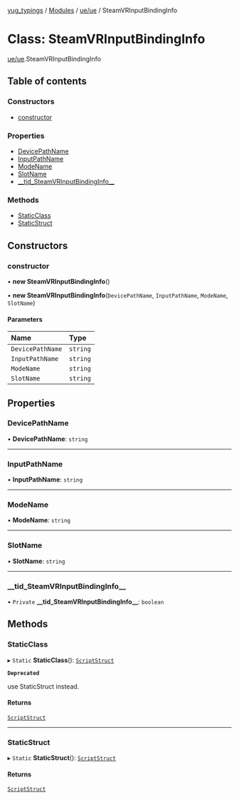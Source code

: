 [yug_typings](../README.md) / [Modules](../modules.md) / [ue/ue](../modules/ue_ue.md) / SteamVRInputBindingInfo

# Class: SteamVRInputBindingInfo

[ue/ue](../modules/ue_ue.md).SteamVRInputBindingInfo

## Table of contents

### Constructors

- [constructor](ue_ue.SteamVRInputBindingInfo.md#constructor)

### Properties

- [DevicePathName](ue_ue.SteamVRInputBindingInfo.md#devicepathname)
- [InputPathName](ue_ue.SteamVRInputBindingInfo.md#inputpathname)
- [ModeName](ue_ue.SteamVRInputBindingInfo.md#modename)
- [SlotName](ue_ue.SteamVRInputBindingInfo.md#slotname)
- [\_\_tid\_SteamVRInputBindingInfo\_\_](ue_ue.SteamVRInputBindingInfo.md#__tid_steamvrinputbindinginfo__)

### Methods

- [StaticClass](ue_ue.SteamVRInputBindingInfo.md#staticclass)
- [StaticStruct](ue_ue.SteamVRInputBindingInfo.md#staticstruct)

## Constructors

### constructor

• **new SteamVRInputBindingInfo**()

• **new SteamVRInputBindingInfo**(`DevicePathName`, `InputPathName`, `ModeName`, `SlotName`)

#### Parameters

| Name | Type |
| :------ | :------ |
| `DevicePathName` | `string` |
| `InputPathName` | `string` |
| `ModeName` | `string` |
| `SlotName` | `string` |

## Properties

### DevicePathName

• **DevicePathName**: `string`

___

### InputPathName

• **InputPathName**: `string`

___

### ModeName

• **ModeName**: `string`

___

### SlotName

• **SlotName**: `string`

___

### \_\_tid\_SteamVRInputBindingInfo\_\_

• `Private` **\_\_tid\_SteamVRInputBindingInfo\_\_**: `boolean`

## Methods

### StaticClass

▸ `Static` **StaticClass**(): [`ScriptStruct`](ue_ue.ScriptStruct.md)

**`Deprecated`**

use StaticStruct instead.

#### Returns

[`ScriptStruct`](ue_ue.ScriptStruct.md)

___

### StaticStruct

▸ `Static` **StaticStruct**(): [`ScriptStruct`](ue_ue.ScriptStruct.md)

#### Returns

[`ScriptStruct`](ue_ue.ScriptStruct.md)
